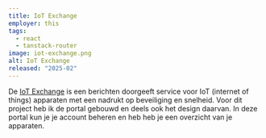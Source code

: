 ```yaml
---
title: IoT Exchange
employer: this
tags:
  - react
  - tanstack-router
image: iot-exchange.png
alt: IoT Exchange
released: "2025-02"
---
```


De [IoT Exchange](https://https://iot-exchange.io/) is een berichten doorgeeft service voor IoT (internet of things) apparaten met een nadrukt op beveiliging en snelheid. Voor dit project heb ik de portal gebouwd en deels ook het design daarvan. In deze portal kun je je account beheren en heb heb je een overzicht van je apparaten.
